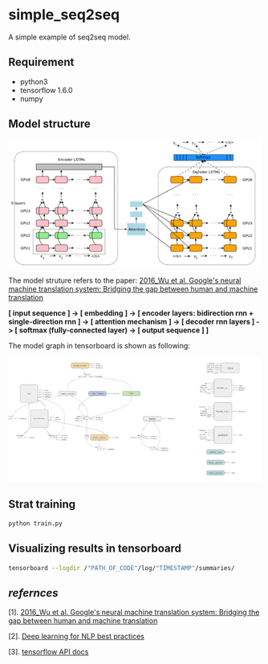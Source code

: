 # simple_seq2seq
A simple example of seq2seq model.

## Requirement
- python3
- tensorflow 1.6.0
- numpy

## Model structure
![model_structure](./model_structure.png)

The model struture refers to the paper: [2016_Wu et al. Google's neural machine translation system: Bridging the gap between human and machine translation](https://arxiv.org/pdf/1609.08144.pdf%20\(7.pdf)

**[ input sequence ] -> [ embedding ] -> [ encoder layers: bidirection rnn + single-direction rnn ] -> [ attention mechanism ] -> [ decoder rnn layers ] -> [ softmax (fully-connected layer) -> [ output sequence ] ]**

The model graph in tensorboard is shown as following:

![model_graph](./model_graph.png)

## Strat training
```sh
python train.py
```

## Visualizing results in tensorboard
```sh
tensorboard --logdir /"PATH_OF_CODE"/log/"TIMESTAMP"/summaries/
```

## *refernces*
[1]. [2016_Wu et al. Google's neural machine translation system: Bridging the gap between human and machine translation](https://arxiv.org/pdf/1609.08144.pdf%20\(7.pdf)

[2]. [Deep learning for NLP best practices](http://ruder.io/deep-learning-nlp-best-practices/index.html#fnref:20)

[3]. [tensorflow API docs](https://www.tensorflow.org/api_docs/python/tf)
